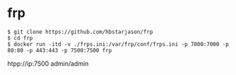 # frp

```
$ git clone https://github.com/hbstarjason/frp
$ cd frp
$ docker run -itd -v ./frps.ini:/var/frp/conf/frps.ini -p 7000:7000 -p 80:80 -p 443:443 -p 7500:7500 frp
```
htpp://ip:7500 
admin/admin
